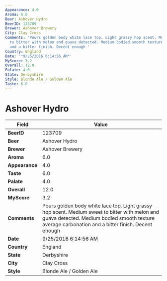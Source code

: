 ```yaml
---
Appearance: 4.0
Aroma: 6.0
Beer: Ashover Hydro
BeerID: 123709
Brewer: Ashover Brewery
City: Clay Cross
Comments: 'Pours golden body white lace top. Light grassy hop scent. Medium sweet
  to bitter with melon and guava detected. Medium bodied smooth texture average carbonation
  and a bitter finish. Decent enough '
Country: England
Date: '"9/25/2016 6:14:56 AM"'
MyScore: 3.2
Overall: 12.0
Palate: 4.0
State: Derbyshire
Style: Blonde Ale / Golden Ale
Taste: 6.0
---
```


# Ashover Hydro

| Field         | Value |
|---------------|-------|
| **BeerID** | 123709 |
| **Beer** | Ashover Hydro |
| **Brewer** | Ashover Brewery |
| **Aroma** | 6.0 |
| **Appearance** | 4.0 |
| **Taste** | 6.0 |
| **Palate** | 4.0 |
| **Overall** | 12.0 |
| **MyScore** | 3.2 |
| **Comments** | Pours golden body white lace top. Light grassy hop scent. Medium sweet to bitter with melon and guava detected. Medium bodied smooth texture average carbonation and a bitter finish. Decent enough  |
| **Date** | 9/25/2016 6:14:56 AM |
| **Country** | England |
| **State** | Derbyshire |
| **City** | Clay Cross |
| **Style** | Blonde Ale / Golden Ale |

